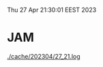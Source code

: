 Thu 27 Apr 21:30:01 EEST 2023
# JAM
<a href='./cache/202304/27_21.log'>./cache/202304/27_21.log</a>
